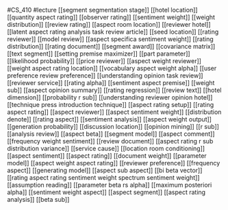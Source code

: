 #CS_410
#lecture
[[segment segmentation stage]]
[[hotel location]]
[[quantity aspect rating]]
[[observer rating]]
[[sentiment weight]]
[[weight distribution]]
[[review rating]]
[[aspect room location]]
[[reviewer hotel]]
[[latent aspect rating analysis task review article]]
[[seed location]]
[[rating reviewer]]
[[model review]]
[[aspect specifica sentiment weight]]
[[rating distribution]]
[[rating document]]
[[segment award]]
[[covariance matrix]]
[[text segment]]
[[setting premise maximizer]]
[[part parameter]]
[[likelihood probability]]
[[price reviewer]]
[[aspect weight reviewer]]
[[weight aspect rating location]]
[[vocabulary aspect weight alpha]]
[[user preference review preference]]
[[understanding opinion task review]]
[[reviewer service]]
[[rating alpha]]
[[sentiment aspect premise]]
[[weight sub]]
[[aspect opinion summary]]
[[rating regression]]
[[review text]]
[[hotel dimension]]
[[probability r sub]]
[[understanding reviewer opinion hotel]]
[[technique press introduction technique]]
[[aspect rating setup]]
[[rating aspect rating]]
[[aspect reviewer]]
[[aspect sentiment weight]]
[[distribution denote]]
[[rating aspect]]
[[sentiment analysis]]
[[aspect weight output]]
[[generation probability]]
[[discussion location]]
[[opinion mining]]
[[r sub]]
[[analysis review]]
[[aspect beta]]
[[segment model]]
[[aspect comment]]
[[frequency weight sentiment]]
[[review document]]
[[aspect rating r sub distribution variance]]
[[service cause]]
[[location room conditioning]]
[[aspect sentiment]]
[[aspect rating]]
[[document weight]]
[[parameter model]]
[[aspect weight aspect rating]]
[[reviewer preference]]
[[frequency aspect]]
[[generating model]]
[[aspect sub aspect]]
[[bi beta vector]]
[[rating aspect rating sentiment weight spectrum sentiment weight]]
[[assumption reading]]
[[parameter beta rs alpha]]
[[maximum posteriori alpha]]
[[sentiment weight aspect]]
[[aspect segment]]
[[aspect rating analysis]]
[[beta sub]]
